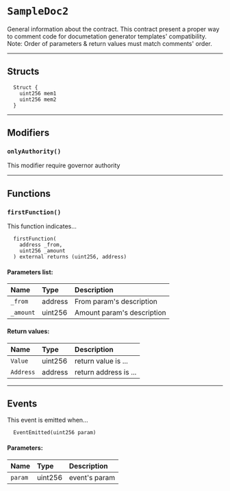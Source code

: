 [Doc]: Doc.md#Doc
[Doc-policy-address]: Doc.md#Doc-policy-address
[Doc-value-uint256]: Doc.md#Doc-value-uint256
[SampleDoc1]: SampleDoc1.md#SampleDoc1
[SampleDoc1-onlyAuthority--]: SampleDoc1.md#SampleDoc1-onlyAuthority--
[SampleDoc1-authority-address]: SampleDoc1.md#SampleDoc1-authority-address
[SampleDoc1-map-mapping-uint256----address-]: SampleDoc1.md#SampleDoc1-map-mapping-uint256----address-
[SampleDoc1-firstFunction-address-uint256-]: SampleDoc1.md#SampleDoc1-firstFunction-address-uint256-
[SampleDoc1-secondFunction-uint256-mapping-uint256----address--]: SampleDoc1.md#SampleDoc1-secondFunction-uint256-mapping-uint256----address--
[SampleDoc1-EventEmitted-uint256-]: SampleDoc1.md#SampleDoc1-EventEmitted-uint256-
[SampleDoc1-Struct]: SampleDoc1.md#SampleDoc1-Struct
[SampleDoc2]: #SampleDoc2
[SampleDoc2-onlyAuthority--]: #SampleDoc2-onlyAuthority--
[SampleDoc2-authority-address]: #SampleDoc2-authority-address
[SampleDoc2-map-mapping-uint256----address-]: #SampleDoc2-map-mapping-uint256----address-
[SampleDoc2-firstFunction-address-uint256-]: #SampleDoc2-firstFunction-address-uint256-
[SampleDoc2-secondFunction-uint256-mapping-uint256----address--]: #SampleDoc2-secondFunction-uint256-mapping-uint256----address--
[SampleDoc2-EventEmitted-uint256-]: #SampleDoc2-EventEmitted-uint256-
[SampleDoc2-Struct]: #SampleDoc2-Struct
# `SampleDoc2`

General information about the contract. This contract present a proper way to comment code for documetation generator templates' compatibility. Note: Order of parameters & return values must match comments' order.

---
## Structs

```solidity
  Struct {
    uint256 mem1
    uint256 mem2
  }
```

---


## Modifiers

### `onlyAuthority()`

This modifier require governor authority



---

## Functions

### `firstFunction()`
  This function indicates...


```solidity
  firstFunction(
    address _from,
    uint256 _amount
  ) external returns (uint256, address)
```
#### Parameters list:

| Name | Type | Description                                                          |
| :--- | :--- | :------------------------------------------------------------------- |
|`_from` | address | From param's description
|`_amount` | uint256 | Amount param's description




#### Return values:
| Name                           | Type          | Description                                                                  |
| :----------------------------- | :------------ | :--------------------------------------------------------------------------- |
|`Value`| uint256 | return value is ...
|`Address`| address | return address is ...


---

## Events


This event is emitted when...


```solidity
  EventEmitted(uint256 param)
```
#### Parameters:
| Name                           | Type          | Description                                    |
| :----------------------------- | :------------ | :--------------------------------------------- |
|`param`| uint256 | event's param


